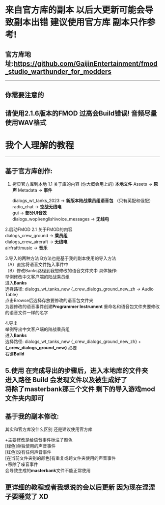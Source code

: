 #  来自官方库的副本 以后大更新可能会导致副本出错 建议使用官方库 副本只作参考!
## 官方库地址:https://github.com/GaijinEntertainment/fmod_studio_warthunder_for_modders

---

## 你需要注意的
请使用**2.1.6**版本的FMOD 过高会Build错误!
音频尽量使用**WAV**格式
---

# 我个人理解的教程
---

## 基于官方库创作:
1. 拷贝官方库到本地
1.1 关于库的内容 (你大概会用上的)
    **本地文件**  Assets -> **原声** Metadata -> **事件**  

    dialogs_wt_tanks_2023 -> **新版本陆战乘员组语音包** （只有英配和俄配）  
    radio_chat -> **空战无线电**  
    gui -> **部分UI音效**  
    dialogs_wopl\english\voice_messages -> **无线电**  

2.启动FMOD
2.1 关于FMOD的内容  
    dialogs_crew_ground -> **乘员组**  
    dialogs_crew_aircraft -> **无线电**  
    airfraft\music -> **音乐**  
  
3.导入的两种方法 B方法也是基于我的副本使用的导入方法  
（A）直接将语音文件拖入事件中  
（B）修改Banks路径到我想修改的语音文件夹中 具体操作:  
举例修改中文客户端的陆战乘员组  
    进入**Banks**   
    选择路径: dialogs_wt_tanks_new {_crew_dialogs_ground_new_zh -> Audio Table}  
    点击Browse后选择存放要修改的语音包文件夹  
    为要修改的语音事件创建**Programmer Instrument** 重命名和语音包文件夹要修改的语音文件一样的名字  

4.导出  
举例导出中文客户端的陆战乘员组   
    进入**Banks**  
    选择路径: dialogs_wt_tanks_new {_crew_dialogs_ground_new_zh} + **{_crew_dialogs_ground_new}** 必要  
    右键**Build**  

5.使用
在完成导出的步骤后，进入本地库的文件夹  
    进入路径 **Build** 会发现文件以及被生成好了  
    将除了**masterbank**那三个文件 剩下的导入游戏**mod**文件夹内即可  
---
## 基于我的副本修改:  
其实和官方库没什么区别 还是建议使用官方库  

+主要修改是给语音事件标注了颜色  
    [绿色]单独使用的声音事件  
    [红色]没有任何声音事件  
    [在当前文件夹别的颜色]有重复或跨文件夹使用的声音事件  
+移除了噪音事件  
会导致生成的**masterbank**文件不能正常使用  

## 更详细的教程或者我想说的会以后更新 因为现在涅涅子要睡觉了 XD  
